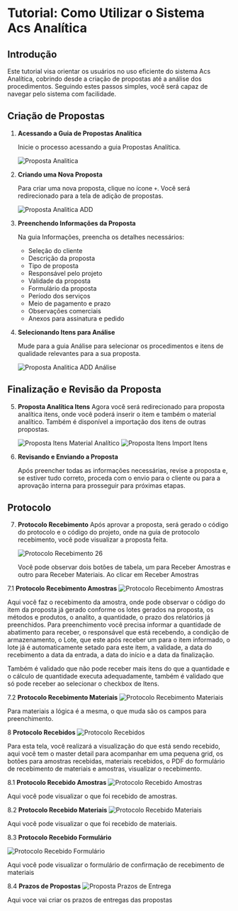 # Tutorial: Como Utilizar o Sistema Acs Analítica

## Introdução

Este tutorial visa orientar os usuários no uso eficiente do sistema Acs Analítica, cobrindo desde a criação de propostas até a análise dos procedimentos. Seguindo estes passos simples, você será capaz de navegar pelo sistema com facilidade.

## Criação de Propostas

1. **Acessando a Guia de Propostas Analítica**

   Inicie o processo acessando a guia Propostas Analítica.

   ![Proposta Analitica](https://raw.githubusercontent.com/ACS-Laboratorios/images/main/imagens/proposta-analitica-add.png)

2. **Criando uma Nova Proposta**

   Para criar uma nova proposta, clique no ícone `+`. Você será redirecionado para a tela de adição de propostas.

   ![Proposta Analitica ADD](https://raw.githubusercontent.com/ACS-Laboratorios/images/main/imagens/proposta_analitica_add.png)

3. **Preenchendo Informações da Proposta**

   Na guia Informações, preencha os detalhes necessários:

   - Seleção do cliente
   - Descrição da proposta
   - Tipo de proposta
   - Responsável pelo projeto
   - Validade da proposta
   - Formulário da proposta
   - Período dos serviços
   - Meio de pagamento e prazo
   - Observações comerciais
   - Anexos para assinatura e pedido

4. **Selecionando Itens para Análise**

   Mude para a guia Análise para selecionar os procedimentos e itens de qualidade relevantes para a sua proposta.

   ![Proposta Analitica ADD Análise](https://raw.githubusercontent.com/ACS-Laboratorios/images/main/imagens/proposta-analitica-add-analise.png)

## Finalização e Revisão da Proposta

5. **Proposta Analítica Itens**
   Agora você será redirecionado para proposta analítica itens, onde você poderá inserir o item e também o material analítico.
   Também é disponível a importação dos itens de outras propostas.

   ![Proposta Itens Material Analítico](https://raw.githubusercontent.com/ACS-Laboratorios/images/main/imagens/proposta-itens-material-analitico.png)
   ![Proposta Itens Import Itens](https://raw.githubusercontent.com/ACS-Laboratorios/images/main/imagens/proposta-itens-import-itens.png)

6. **Revisando e Enviando a Proposta**

   Após preencher todas as informações necessárias, revise a proposta e, se estiver tudo correto, proceda com o envio para o cliente ou para a aprovação interna para prosseguir para próximas etapas.

## Protocolo

7. **Protocolo Recebimento**
   Após aprovar a proposta, será gerado o código do protocolo e o código do projeto, onde na guia de protocolo recebimento, você pode visualizar a proposta feita.

   ![Protocolo Recebimento 26](https://raw.githubusercontent.com/ACS-Laboratorios/images/main/imagens/protocolo-recebimento-26.png)

   Você pode observar dois botões de tabela, um para Receber Amostras e outro para Receber Materiais.
   Ao clicar em Receber Amostras

7.1 **Protocolo Recebimento Amostras**
   ![Protocolo Recebimento Amostras](https://raw.githubusercontent.com/ACS-Laboratorios/images/main/imagens/protocolo-recebimento-amostras.png)

   Aqui você faz o recebimento da amostra, onde pode observar o código do item da proposta já gerado conforme os lotes gerados na proposta, os métodos e produtos, o analito, a quantidade, o prazo dos relatórios já preenchidos.
   Para preenchimento você precisa informar a quantidade de abatimento para receber, o responsável que está recebendo, a condição de armazenamento, o Lote, que este após receber um para o item informado, o lote já é automaticamente setado para este item, a validade, a data do recebimento a data da entrada, a data do início e a data da finalização.

   Também é validado que não pode receber mais itens do que a quantidade e o cálculo de quantidade executa adequadamente, também é validado que só pode receber ao selecionar o checkbox de Itens.

7.2 **Protocolo Recebimento Materiais**
   ![Protocolo Recebimento Materiais](https://raw.githubusercontent.com/ACS-Laboratorios/images/main/imagens/protocolo-recebimento-materiais.png)

   Para materiais a lógica é a mesma, o que muda são os campos para preenchimento.

8 **Protocolo Recebidos**
   ![Protocolo Recebidos](https://raw.githubusercontent.com/ACS-Laboratorios/images/main/imagens/protocolo-recebidos.png)

   Para esta tela, você realizará a visualização do que está sendo recebido, aqui você tem o master detail para acompanhar em uma pequena grid, os botões para amostras recebidas, materiais recebidos, o PDF do formulário de recebimento de materiais e amostras, visualizar o recebimento.

8.1 **Protocolo Recebido Amostras**
   ![Protocolo Recebido Amostras](https://raw.githubusercontent.com/ACS-Laboratorios/images/main/imagens/protocolo-recebido-amostras.png)

   Aqui você pode visualizar o que foi recebido de amostras.

8.2 **Protocolo Recebido Materiais**
   ![Protocolo Recebido Materiais](https://raw.githubusercontent.com/ACS-Laboratorios/images/main/imagens/protocolo-recebido-materiais.png)

   Aqui você pode visualizar o que foi recebido de materiais.

8.3 **Protocolo Recebido Formulário**


   ![Protocolo Recebido Formulário](https://raw.githubusercontent.com/ACS-Laboratorios/images/main/imagens/form-receb-materiais.png)

   Aqui você pode visualizar o formulário de confirmação de recebimento de materiais


8.4 **Prazos de Propostas**
   ![Proposta Prazos de Entrega](https://raw.githubusercontent.com/ACS-Laboratorios/images/main/imagens/prazos_propostas_analitica.png)

   Aqui voce vai criar os prazos de entregas das propostas
